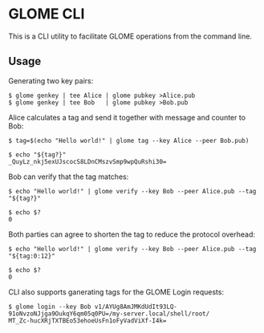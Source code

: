 # GLOME CLI

This is a CLI utility to facilitate GLOME operations from the command line.

## Usage

Generating two key pairs:

```shell
$ glome genkey | tee Alice | glome pubkey >Alice.pub
$ glome genkey | tee Bob   | glome pubkey >Bob.pub
```

Alice calculates a tag and send it together with message and counter to Bob:

```shell
$ tag=$(echo "Hello world!" | glome tag --key Alice --peer Bob.pub)

$ echo "${tag?}"
_QuyLz_nkj5exUJscocS8LDnCMszvSmp9wpQuRshi30=
```

Bob can verify that the tag matches:

```shell
$ echo "Hello world!" | glome verify --key Bob --peer Alice.pub --tag "${tag?}"

$ echo $?
0
```

Both parties can agree to shorten the tag to reduce the protocol overhead:

```shell
$ echo "Hello world!" | glome verify --key Bob --peer Alice.pub --tag "${tag:0:12}"

$ echo $?
0
```

CLI also supports ganerating tags for the GLOME Login requests:

```shell
$ glome login --key Bob v1/AYUg8AmJMKdUdIt93LQ-91oNvzoNJjga9OukqY6qm05q0PU=/my-server.local/shell/root/
MT_Zc-hucXRjTXTBEo53ehoeUsFn1oFyVadViXf-I4k=
```
